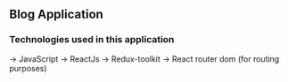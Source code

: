 ## Blog Application

### Technologies used in this application

-> JavaScript
-> ReactJs
-> Redux-toolkit
-> React router dom (for routing purposes)
